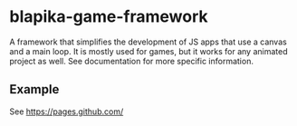 # blapika-game-framework
A framework that simplifies the development of JS apps that use a canvas and a main loop. It is mostly used for games, but it works for any animated project as well.
See documentation for more specific information.

## Example

See https://pages.github.com/
